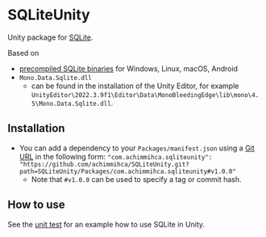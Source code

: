 # SQLiteUnity
Unity package for [SQLite](https://sqlite.org/).

Based on
- [precompiled SQLite binaries](https://sqlite.org/download.html) for Windows, Linux, macOS, Android
- `Mono.Data.Sqlite.dll`
  - can be found in the installation of the Unity Editor, for example `UnityEditor\2022.3.9f1\Editor\Data\MonoBleedingEdge\lib\mono\4.5\Mono.Data.Sqlite.dll`.

## Installation
- You can add a dependency to your `Packages/manifest.json` using a [Git URL](https://docs.unity3d.com/Manual/upm-git.html) in the following form:
  `"com.achimmihca.sqliteunity": "https://github.com/achimmihca/SQLiteUnity.git?path=SQLiteUnity/Packages/com.achimmihca.sqliteunity#v1.0.0"`
  - Note that `#v1.0.0` can be used to specify a tag or commit hash.

## How to use
See the [unit test](https://github.com/achimmihca/SQLiteUnity/blob/main/SQLiteUnity/Packages/com.achimmihca.sqliteunity/Tests/Editor/SQLiteTest.cs) for an example how to use SQLite in Unity.
